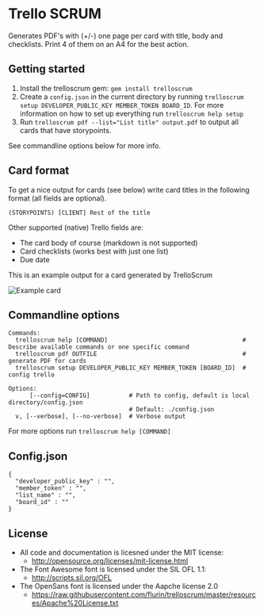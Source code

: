 # Trello SCRUM

Generates PDF's with (+/-) one page per card with title, body and checklists. Print 4 of them on an A4 for the best action.

## Getting started

1. Install the trelloscrum gem: `gem install trelloscrum`
1. Create a `config.json` in the current directory by running `trelloscrum setup DEVELOPER_PUBLIC_KEY MEMBER_TOKEN BOARD_ID`. For more information on how to set up everything run `trelloscrum help setup`
1. Run `trelloscrum pdf --list="List title" output.pdf` to output all cards that have storypoints.

See commandline options below for more info.

## Card format

To get a nice output for cards (see below) write card titles in the following format (all fields are optional).

`(STORYPOINTS) [CLIENT] Rest of the title`

Other supported (native) Trello fields are:

* The card body of course (markdown is not supported)
* Card checklists (works best with just one list)
* Due date

This is an example output for a card generated by TrelloScrum

![Example card](https://github.com/flurin/trelloscrum/raw/master/doc/card_example.png)

## Commandline options

```
Commands:
  trelloscrum help [COMMAND]                                      # Describe available commands or one specific command
  trelloscrum pdf OUTFILE                                         # generate PDF for cards
  trelloscrum setup DEVELOPER_PUBLIC_KEY MEMBER_TOKEN [BOARD_ID]  # config trello

Options:
      [--config=CONFIG]           # Path to config, default is local directory/config.json
                                  # Default: ./config.json
  v, [--verbose], [--no-verbose]  # Verbose output
```

For more options run `trelloscrum help [COMMAND]`

## Config.json

```
{
  "developer_public_key" : "",
  "member_token" : "",
  "list_name" : "",
  "board_id" : ""
}
```

## License

- All code and documentation is licesned under the MIT license:
  - http://opensource.org/licenses/mit-license.html
- The Font Awesome font is licensed under the SIL OFL 1.1:
  - http://scripts.sil.org/OFL
- The OpenSans font is licensed under the Aapche license 2.0
  - https://raw.githubusercontent.com/flurin/trelloscrum/master/resources/Apache%20License.txt
